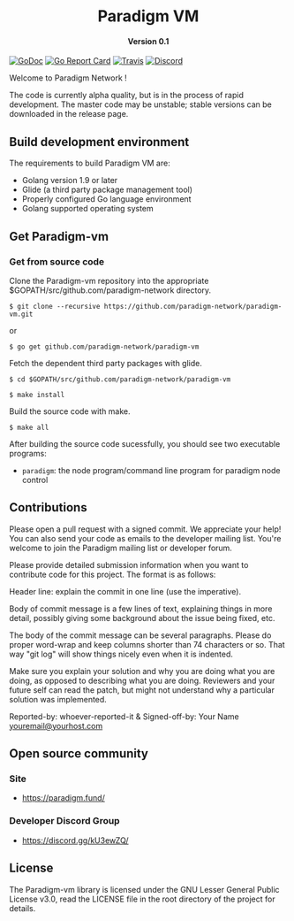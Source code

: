 <h1 align="center">Paradigm VM </h1>
<h4 align="center">Version 0.1 </h4>

[![GoDoc](https://godoc.org/github.com/paradigm-network/paradigm-vm?status.svg)](https://godoc.org/github.com/paradigm-network/paradigm-vm)
[![Go Report Card](https://goreportcard.com/badge/github.com/paradigm-network/paradigm-vm)](https://goreportcard.com/report/github.com/paradigm-network/paradigm-vm)
[![Travis](https://travis-ci.org/paradigm/paradigm.svg?branch=master)](https://travis-ci.org/paradigm/paradigm)
[![Discord](https://img.shields.io/discord/102860784329052160.svg)](https://discord.gg/kU3ewZQ)

Welcome to Paradigm Network !

The code is currently alpha quality, but is in the process of rapid development. The master code may be unstable; stable versions can be downloaded in the release page.

## Build development environment
The requirements to build Paradigm VM are:

- Golang version 1.9 or later
- Glide (a third party package management tool)
- Properly configured Go language environment
- Golang supported operating system

## Get Paradigm-vm
### Get from source code

Clone the Paradigm-vm repository into the appropriate $GOPATH/src/github.com/paradigm-network directory.

```
$ git clone --recursive https://github.com/paradigm-network/paradigm-vm.git
```
or
```
$ go get github.com/paradigm-network/paradigm-vm
```
Fetch the dependent third party packages with glide.

```
$ cd $GOPATH/src/github.com/paradigm-network/paradigm-vm

$ make install
```

Build the source code with make.

```
$ make all
```

After building the source code sucessfully, you should see two executable programs:

- `paradigm`: the node program/command line program for paradigm node control

## Contributions

Please open a pull request with a signed commit. We appreciate your help! You can also send your code as emails to the developer mailing list. You're welcome to join the Paradigm mailing list or developer forum.

Please provide detailed submission information when you want to contribute code for this project. The format is as follows:

Header line: explain the commit in one line (use the imperative).

Body of commit message is a few lines of text, explaining things  in more detail, possibly giving some background about the issue  being fixed, etc.

The body of the commit message can be several paragraphs. Please do proper word-wrap and keep columns shorter than 74 characters or so. That way "git log" will show things  nicely even when it is indented.

Make sure you explain your solution and why you are doing what you are  doing, as opposed to describing what you are doing. Reviewers and your  future self can read the patch, but might not understand why a  particular solution was implemented.

Reported-by: whoever-reported-it &
Signed-off-by: Your Name [youremail@yourhost.com](mailto:youremail@yourhost.com)

## Open source community
### Site

- <https://paradigm.fund/>

### Developer Discord Group

- <https://discord.gg/kU3ewZQ/>

## License

The Paradigm-vm library is licensed under the GNU Lesser General Public License v3.0, read the LICENSE file in the root directory of the project for details.
